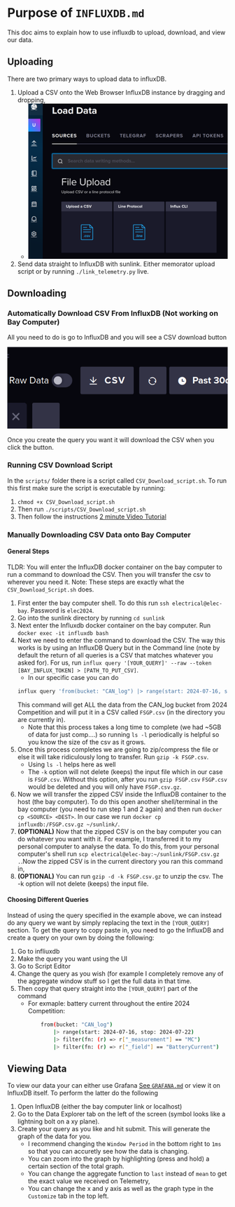 # Purpose of `INFLUXDB.md`
This doc aims to explain how to use influxdb to upload, download, and view our data.

## Uploading
There are two primary ways to upload data to influxDB. 
1. Upload a CSV onto the Web Browser InfluxDB instance by dragging and dropping,
    * ![alt text](../images/influxdb_2.png)
2. Send data straight to InfluxDB with sunlink. Either memorator upload script or by running `./link_telemetry.py` live.

## Downloading
### Automatically Download CSV From InfluxDB (Not working on Bay Computer)
All you need to do is go to InfluxDB and you will see a CSV download button

![alt text](../images/influxdb_1.png)

Once you create the query you want it will download the CSV when you click the button.

### Running CSV Download Script
In the `scripts/` folder there is a script called `CSV_Download_script.sh`. To run this first make sure the script is executable by running:
1. `chmod +x CSV_Download_script.sh`
2. Then run `./scripts/CSV_Download_script.sh`
3. Then follow the instructions
[2 minute Video Tutorial](../videos/CSV_download_script_tutorial.mp4)

### Manually Downloading CSV Data onto Bay Computer
#### General Steps
TLDR: You will enter the InfluxDB docker container on the bay computer to run a command to download the CSV. Then you will transfer the csv to wherever you need it.
Note: These steps are exactly what the `CSV_Download_Script.sh` does.
1. First enter the bay computer shell. To do this run `ssh electrical@elec-bay`. Password is `elec2024`.
2. Go into the sunlink directory by running `cd sunlink`
3. Next enter the Influxdb docker container on the bay computer. Run `docker exec -it influxdb bash`
4. Next we need to enter the command to download the CSV. The way this works is by using an InfluxDB Query but in the Command line (note by default the return of all queries is a CSV that matches whatever you asked for). For us, run `influx query '[YOUR_QUERY]' --raw --token [BAY_INFLUX_TOKEN] > [PATH_TO_PUT_CSV]`. 
    * In our specific case you can do
    ```bash
    influx query 'from(bucket: "CAN_log") |> range(start: 2024-07-16, stop: 2024-07-22)' --raw --token lnxskTFjJ9gKofI-swJwR32jRvETg-aW-V-6cLe76i4nKwe7sYrljh4R2ctErwBMvo-6nMkseQWmbPzUQU_39Q== > FSGP.csv
    ```
    This command will get ALL the data from the CAN_log bucket from 2024 Competition and will put it in a CSV called `FSGP.csv` (in the directory you are currently in).
    * Note that this process takes a long time to complete (we had ~5GB of data for just comp....) so running `ls -l` periodically is helpful so you know the size of the csv as it grows.
5. Once this process completes we are going to zip/compress the file or else it will take ridiculously long to transfer. Run `gzip -k FSGP.csv`.
    * Using `ls -l` helps here as well
    * The `-k` option will not delete (keeps) the input file which in our case is `FSGP.csv`. Without this option, after you run `gzip FSGP.csv` `FSGP.csv` would be deleted and you will only have `FSGP.csv.gz`.
6. Now we will transfer the zipped CSV inside the InfluxDB container to the host (the bay computer). To do this open another shell/terminal in the bay computer (you need to run step 1 and 2 again) and then run `docker cp <SOURCE> <DEST>`. In our case we run `docker cp influxdb:/FSGP.csv.gz ~/sunlink/`.
7. **(OPTIONAL)** Now that the zipped CSV is on the bay computer you can do whatever you want with it. For example, I transferred it to my personal computer to analyse the data. To do this, from your personal computer's shell run `scp electrical@elec-bay:~/sunlink/FSGP.csv.gz .`.Now the zipped CSV is in the current directory you ran this command in,
8. **(OPTIONAL)** You can run `gzip -d -k FSGP.csv.gz` to unzip the csv.
The -k option will not delete (keeps) the input file.

#### Choosing Different Queries
Instead of using the query specified in the example above, we can instead do any query we want by simply replacing the text in the `[YOUR_QUERY]` section. To get the query to copy paste in, you need to go the InfluxDB and create a query on your own by doing the following:
1. Go to infliuxdb
2. Make the query you want using the UI
3. Go to Script Editor
4. Change the query as you wish (for example I completely remove any of the aggregate window stuff so I get the full data in that time.
5. Then copy that query straight into the `[YOUR_QUERY]` part of the command
    * For exmaple: battery current throughout the entire 2024 Competition:
        ```bash
            from(bucket: "CAN_log")
                |> range(start: 2024-07-16, stop: 2024-07-22)
                |> filter(fn: (r) => r["_measurement"] == "MC")
                |> filter(fn: (r) => r["_field"] == "BatteryCurrent")
        ```

## Viewing Data
To view our data your can either use Grafana [See `GRAFANA.md`](GRAFANA.md) or view it on InfluxDB itself. To perform the latter do the following
1. Open InfluxDB (either the bay computer link or localhost)
2. Go to the Data Explorer tab on the left of the screen (symbol looks like a lightning bolt on a xy plane). 
3. Create your query as you like and hit submit. This will generate the graph of the data for you.
    * I recommend changing the `Window Period` in the bottom right to `1ms` so that you can accuretly see how the data is changing.
    * You can zoom into the graph by highlighting (press and hold) a certain section of the total graph.
    * You can change the aggregate function to `last` instead of `mean` to get the exact value we received on Telemetry,
    * You can change the x and y axis as well as the graph type in the `Customize` tab in the top left.

